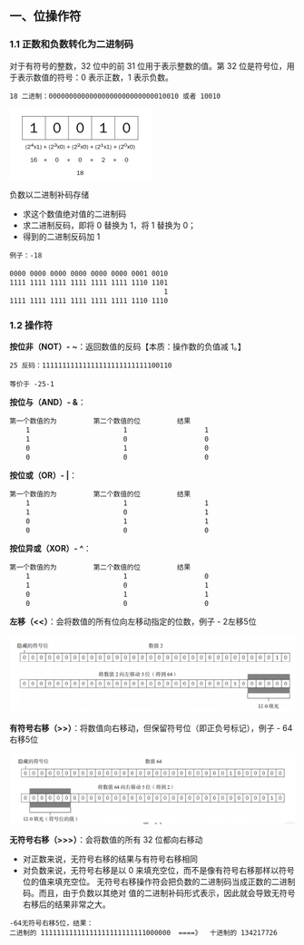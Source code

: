 ## 一、位操作符

### 1.1 正数和负数转化为二进制码

对于有符号的整数，32 位中的前 31 位用于表示整数的值。第 32 位是符号位，用于表示数值的符号：0 表示正数，1 表示负数。

```
18 二进制：00000000000000000000000000010010 或者 10010
```

![js-01](/doc/imgs/js/js-01.png)

负数以二进制补码存储
* 求这个数值绝对值的二进制码
* 求二进制反码，即将 0 替换为 1，将 1 替换为 0；
* 得到的二进制反码加 1

```
例子：-18

0000 0000 0000 0000 0000 0000 0001 0010 
1111 1111 1111 1111 1111 1111 1110 1101
                                      1
1111 1111 1111 1111 1111 1111 1110 1110                                         
```

### 1.2 操作符

**按位非（NOT）- ~**：返回数值的反码【本质：操作数的负值减 1。】

```
25 反码：11111111111111111111111111100110 

等价于 -25-1
```

**按位与（AND）- &**：

```
第一个数值的为         第二个数值的位         结果
    1                       1                   1
    1                       0                   0
    0                       1                   0
    0                       0                   0
```

**按位或（OR）- |**：

```
第一个数值的为         第二个数值的位         结果
    1                       1                   1
    1                       0                   1
    0                       1                   1
    0                       0                   0
```

**按位异或（XOR）- ^**：

```
第一个数值的为         第二个数值的位         结果
    1                       1                   0
    1                       0                   1
    0                       1                   1
    0                       0                   0
```

**左移（<<）**：会将数值的所有位向左移动指定的位数，例子 - 2左移5位

![js-02](/doc/imgs/js/js-02.png)

**有符号右移（>>）**：将数值向右移动，但保留符号位（即正负号标记），例子 - 64右移5位

![js-03](/doc/imgs/js/js-03.png)

**无符号右移（>>>）**：会将数值的所有 32 位都向右移动
* 对正数来说，无符号右移的结果与有符号右移相同
* 对负数来说，无符号右移是以 0 来填充空位，而不是像有符号右移那样以符号位的值来填充空位。
无符号右移操作符会把负数的二进制码当成正数的二进制码。而且，由于负数以其绝对
值的二进制补码形式表示，因此就会导致无符号右移后的结果非常之大。

```
-64无符号右移5位，结果：
二进制的 11111111111111111111111111000000  ====》  十进制的 134217726 
```


